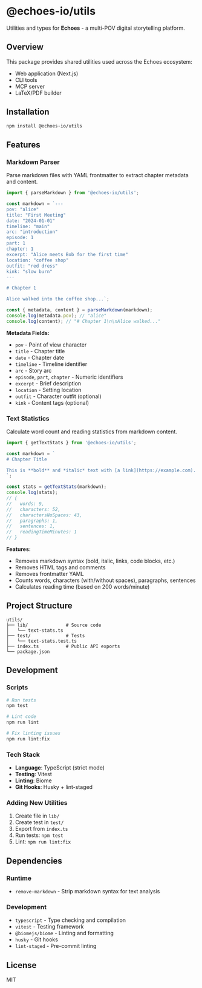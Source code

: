 # @echoes-io/utils

Utilities and types for **Echoes** - a multi-POV digital storytelling platform.

## Overview

This package provides shared utilities used across the Echoes ecosystem:
- Web application (Next.js)
- CLI tools
- MCP server
- LaTeX/PDF builder

## Installation

```bash
npm install @echoes-io/utils
```

## Features

### Markdown Parser

Parse markdown files with YAML frontmatter to extract chapter metadata and content.

```typescript
import { parseMarkdown } from '@echoes-io/utils';

const markdown = `---
pov: "alice"
title: "First Meeting"
date: "2024-01-01"
timeline: "main"
arc: "introduction"
episode: 1
part: 1
chapter: 1
excerpt: "Alice meets Bob for the first time"
location: "coffee shop"
outfit: "red dress"
kink: "slow burn"
---

# Chapter 1

Alice walked into the coffee shop...`;

const { metadata, content } = parseMarkdown(markdown);
console.log(metadata.pov); // "alice"
console.log(content); // "# Chapter 1\n\nAlice walked..."
```

**Metadata Fields:**
- `pov` - Point of view character
- `title` - Chapter title
- `date` - Chapter date
- `timeline` - Timeline identifier
- `arc` - Story arc
- `episode`, `part`, `chapter` - Numeric identifiers
- `excerpt` - Brief description
- `location` - Setting location
- `outfit` - Character outfit (optional)
- `kink` - Content tags (optional)

### Text Statistics

Calculate word count and reading statistics from markdown content.

```typescript
import { getTextStats } from '@echoes-io/utils';

const markdown = `
# Chapter Title

This is **bold** and *italic* text with [a link](https://example.com).
`;

const stats = getTextStats(markdown);
console.log(stats);
// {
//   words: 9,
//   characters: 52,
//   charactersNoSpaces: 43,
//   paragraphs: 1,
//   sentences: 1,
//   readingTimeMinutes: 1
// }
```

**Features:**
- Removes markdown syntax (bold, italic, links, code blocks, etc.)
- Removes HTML tags and comments
- Removes frontmatter YAML
- Counts words, characters (with/without spaces), paragraphs, sentences
- Calculates reading time (based on 200 words/minute)

## Project Structure

```
utils/
├── lib/              # Source code
│   └── text-stats.ts
├── test/             # Tests
│   └── text-stats.test.ts
├── index.ts          # Public API exports
└── package.json
```

## Development

### Scripts

```bash
# Run tests
npm test

# Lint code
npm run lint

# Fix linting issues
npm run lint:fix
```

### Tech Stack

- **Language**: TypeScript (strict mode)
- **Testing**: Vitest
- **Linting**: Biome
- **Git Hooks**: Husky + lint-staged

### Adding New Utilities

1. Create file in `lib/`
2. Create test in `test/`
3. Export from `index.ts`
4. Run tests: `npm test`
5. Lint: `npm run lint:fix`

## Dependencies

### Runtime
- `remove-markdown` - Strip markdown syntax for text analysis

### Development
- `typescript` - Type checking and compilation
- `vitest` - Testing framework
- `@biomejs/biome` - Linting and formatting
- `husky` - Git hooks
- `lint-staged` - Pre-commit linting

## License

MIT
